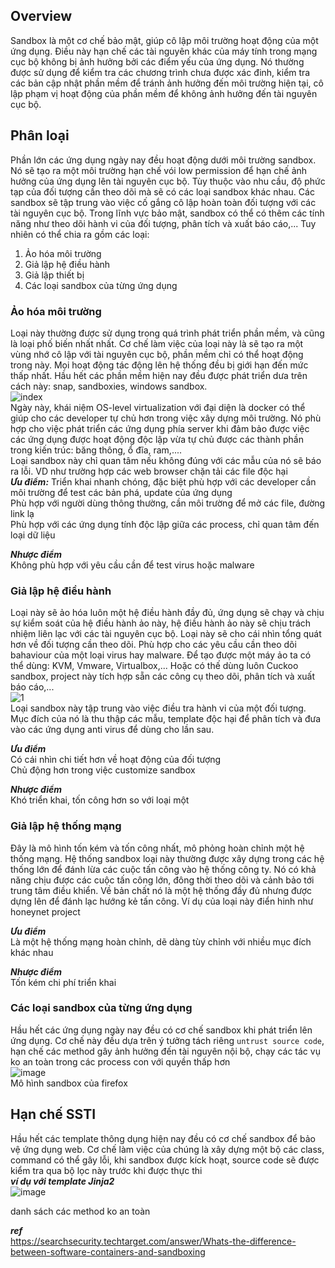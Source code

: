 ## Overview  
Sandbox là một cơ chế bảo mật, giúp cô lập môi trường hoạt động của một ứng dụng. Điều này hạn chế các tài nguyên khác của máy tính trong mạng cục bộ không bị ảnh 
hưởng bởi các điểm yếu của ứng dụng. Nó thường được sử dụng để kiểm tra các chương trình chưa được xác đinh, kiểm tra các bản cập nhật phần mềm để tránh ảnh hưởng đến
môi trường hiện tại, cô lập phạm vị hoạt động của phần mềm để không ảnh hưởng đến tài nguyên cục bộ.  

## Phân loại  
Phần lớn các ứng dụng ngày nay đều hoạt động dưới môi trường sandbox. Nó sẽ tạo ra một môi trường hạn chế vói low permission để hạn chế ảnh hưởng của ứng dụng lên tài nguyên cục bộ. Tùy thuộc vào nhu cầu, độ phức tạp của đối tượng cần theo dõi mà sẽ có các loại sandbox khác nhau. Các sandbox sẽ tập trung vào việc cố gắng cô lập hoàn toàn đối tượng với các tài nguyên cục bộ. Trong lĩnh vực bảo mật, sandbox có thể có thêm các tính năng như theo dõi hành vi của đối tượng, phân tích và xuất báo cáo,... Tuy nhiên có thể chia ra gồm các loại:

1. Ảo hóa môi trường  
2. Giả lập hệ điều hành  
3. Giả lập thiết bị  
4. Các loại sandbox của từng ứng dụng  

### Ảo hóa môi trường  
Loại này thường được sử dụng trong quá trình phát triển phần mềm, và cũng là loại phố biến nhất nhất. Cơ chế làm việc của loại này là sẽ tạo ra một vùng nhớ cô lập với tài nguyên cục bộ, phần mềm chỉ có thể hoạt động trong này. Mọi hoạt động tác động lên hệ thống đều bị giới hạn đến mức thấp nhất. Hầu hết các phần mềm hiện nay đều được phát triển dưa trên cách này: snap, sandboxies, windows sandbox.  
![index](https://user-images.githubusercontent.com/22276823/126892837-96af26be-752f-4e8e-aa28-4f6517e43147.png)   
Ngày này, khái niệm OS-level virtualization với đại diện là docker có thể giúp cho các developer tự chủ hơn trong việc xây dựng môi trường. Nó phù hợp cho việc phát triển các ứng dụng phía server khi đảm bảo được việc các ứng dụng được hoạt động độc lập vừa tự chủ được các thành phần trong kiến trúc: băng thông, ổ đĩa, ram,....   
Loại sandbox này chỉ quan tâm nếu không đúng với các mẫu của nó sẽ báo ra lỗi. VD như trường hợp các web browser chặn tải các file độc hại  
***Ưu điểm:*** 
Triển khai nhanh chóng, đặc biệt phù hợp với các developer cần môi trường để test các bản phá, update của ứng dụng  
Phù hợp với người dùng thông thường, cần môi trường để mở các file, đường link lạ  
Phù hợp với các ứng dụng tính độc lập giữa các process, chỉ quan tâm đến loại dữ liệu  
  
***Nhược điểm***  
Không phù hợp với yêu cầu cần để test virus hoặc malware  

### Giả lập hệ điều hành  
Loại này sẽ ảo hóa luôn một hệ điều hành đầy đủ, ứng dụng sẽ chạy và chịu sự kiểm soát của hệ điều hành ảo này, hệ điều hành ảo này sẽ chịu trách nhiệm liên lạc với các tài nguyên cục bộ. Loại này sẽ cho cái nhìn tổng quát hơn về đối tượng cần theo dõi. Phù hợp cho các yêu cầu cần theo dõi bahaviour của một loại virus hay malware. Để tạo được một máy ảo ta có thể dùng: KVM, Vmware, Virtualbox,... Hoặc có thế dùng luôn Cuckoo sandbox, project này tích hợp sẵn các công cụ theo dõi, phân tích và xuất báo cáo,...  
![1](https://user-images.githubusercontent.com/22276823/126892844-66a0e382-fcd9-4e90-9b0a-181e5f708f70.png)  
Loại sandbox này tập trung vào việc điều tra hành vi của một đối tượng. Mục đích của nó là thu thập các mẫu, template độc hại để phân tích và đưa vào các ứng dụng anti virus để dùng cho lần sau.  

***Ưu điểm***  
Có cái nhìn chi tiết hơn về hoạt động của đối tượng  
Chủ động hơn trong việc customize sandbox 

***Nhược điểm***  
Khó triển khai, tốn công hơn so với loại một  

### Giả lập hệ thống mạng  
Đây là mô hình tốn kém và tốn công nhất, mô phỏng hoàn chỉnh một hệ thống mạng. Hệ thống sandbox loại này thường được xây dựng trong các hệ thống lớn để đánh lừa các cuộc tấn công vào hệ thống công ty. Nó có khả năng chịu được các cuộc tấn công lớn, đông thời theo dõi và cảnh bảo tới trung tâm điều khiển.  Về bản chất nó là một hệ thống đầy đủ nhưng được dựng lên để đánh lạc hướng kẻ tấn công. Ví dụ của loại này điển hinh như honeynet project      

***Ưu điểm***  
Là một hệ thống mạng hoàn chỉnh, dẽ dàng tùy chỉnh với nhiều mục đích khác nhau

***Nhược điểm***  
Tốn kém chi phí triển khai  
  
### Các loại sandbox của từng ứng dụng  
Hầu hết các ứng dụng ngày nay đều có cơ chế sandbox khi phát triển lên ứng dụng. Cơ chế này đều dựa trên ý tưởng tách riêng `untrust source code`, hạn chế các method gây ảnh hưởng đến tài nguyên nội bộ, chạy các tác vụ ko an toàn trong các process con với quyền thấp hơn  
![image](https://user-images.githubusercontent.com/22276823/127098236-930e9da5-5e50-4f5f-b971-984460264cdb.png)  
Mô hình sandbox của firefox  

## Hạn chế SSTI  
Hầu hết các template thông dụng hiện nay đều có cơ chế sandbox để bảo vệ ứng dụng web. Cơ chế làm việc của chúng là xây dựng một bộ các class, command có thể gây lỗi, khi sandbox được kíck hoạt, source code sẽ được kiểm tra qua bộ lọc này trước khi được thực thi  
***ví dụ với template Jinja2***  
![image](https://user-images.githubusercontent.com/22276823/126982277-ca4621fb-856a-4a1d-abd1-863f3c8583de.png)  

danh sách các method ko an toàn  

***ref***  
https://searchsecurity.techtarget.com/answer/Whats-the-difference-between-software-containers-and-sandboxing  






